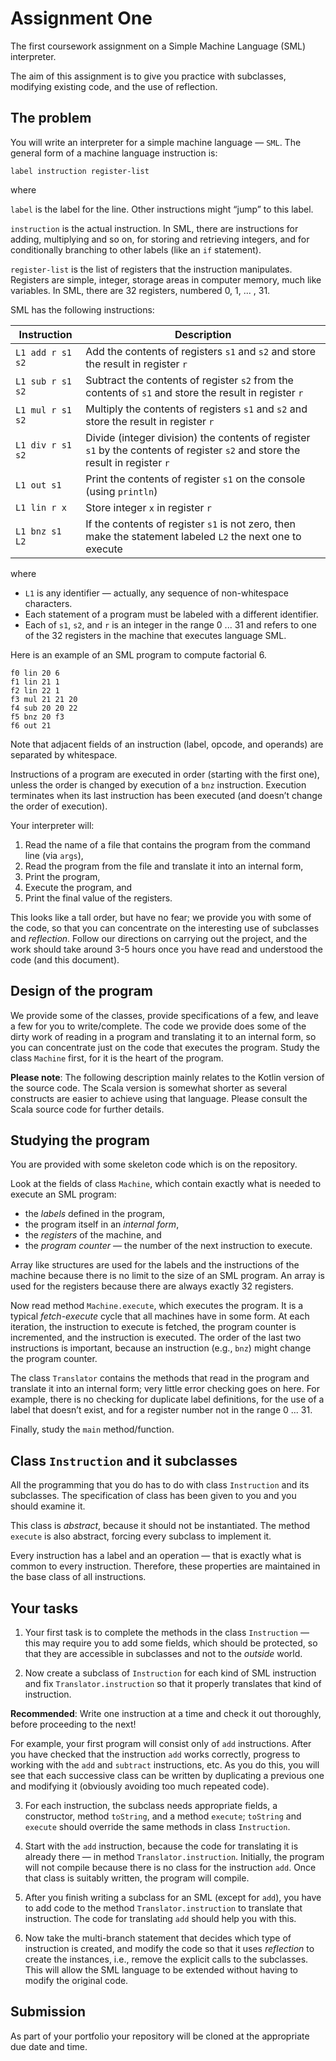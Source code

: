 # Assignment One

The first coursework assignment on a Simple Machine Language (SML) interpreter.

The aim of this assignment is to give you practice with subclasses, modifying existing code, and the use of reflection.

## The problem

You will write an interpreter for a simple machine language — `SML`. The general form of a machine language instruction is:
```
label instruction register-list
```
where

`label` is the label for the line. Other instructions might “jump” to this label.

`instruction` is the actual instruction.
In SML, there are instructions for adding, multiplying and so on, for storing and retrieving integers, and for conditionally branching to other labels (like an `if` statement).

`register-list` is the list of registers that the instruction manipulates.
Registers are simple, integer, storage areas in computer memory, much like variables. In SML, there are 32 registers, numbered 0, 1, ... , 31.

SML has the following instructions:

| Instruction  | Description  |
|---------------|----------------|
| `L1 add r s1 s2` | Add the contents of registers `s1` and `s2` and store the result in register `r` |
| `L1 sub r s1 s2` | Subtract the contents of register `s2` from the contents of `s1` and store the result in register `r`   |
| `L1 mul r s1 s2` | Multiply the contents of registers `s1` and `s2` and store the result in register `r` |
| `L1 div r s1 s2` | Divide (integer division) the contents of register `s1` by the contents of register `s2` and store the result in register `r` |
| `L1 out s1` | Print the contents of register `s1` on the console (using `println`) |
|`L1 lin r x` | Store integer `x` in register `r` |
|`L1 bnz s1 L2`| If the contents of register `s1` is not zero, then make the statement labeled `L2` the next one to execute|

where

+ `L1` is any identifier — actually, any sequence of non-whitespace characters.
+ Each statement of a program must be labeled with a different identifier.
+ Each of `s1`, `s2`, and `r` is an integer in the range 0 ... 31 and refers to one of the 32 registers in the machine that executes language SML.

Here is an example of an SML program to compute factorial 6.
```
f0 lin 20 6
f1 lin 21 1
f2 lin 22 1
f3 mul 21 21 20
f4 sub 20 20 22
f5 bnz 20 f3
f6 out 21
```
Note that adjacent fields of an instruction (label, opcode, and operands) are separated by whitespace.

Instructions of a program are executed in order (starting with the first one), unless the order is changed by execution of a `bnz` instruction. 
Execution terminates when its last instruction has been executed (and doesn’t change the order of execution).

Your interpreter will:

1. Read the name of a file that contains the program from the command line (via `args`),
2. Read the program from the file and translate it into an internal form, 
3. Print the program,
4. Execute the program, and
5. Print the final value of the registers.

This looks like a tall order, but have no fear; we provide you with some of the code, so that you can concentrate on the interesting use of subclasses and *reflection*. 
Follow our directions on carrying out the project, and the work should take around 3-5 hours once you have read and understood the code (and this document).

## Design of the program

We provide some of the classes, provide specifications of a few, and leave a few for you to write/complete. 
The code we provide does some of the dirty work of reading in a program and translating it to an internal form, so you can concentrate just on the code that executes the program. 
Study the class `Machine` first, for it is the heart of the program.

**Please note**: The following description mainly relates to the Kotlin version of the source code. The Scala version is somewhat shorter as several constructs are easier to achieve using that language. 
Please consult the Scala source code for further details.

## Studying the program

You are provided with some skeleton code which is on the repository.

Look at the fields of class `Machine`, which contain exactly what is needed to execute
an SML program:

+ the *labels* defined in the program,
+ the program itself in an *internal form*,
+ the *registers* of the machine, and
+ the *program counter* — the number of the next instruction to execute.

Array like structures are used for the labels and the instructions of the machine because there is no limit to the size of an SML program. 
An array is used for the registers because there are always exactly 32 registers.

Now read method `Machine.execute`, which executes the program. 
It is a typical *fetch-execute* cycle that all machines have in some form. 
At each iteration, the instruction to execute is fetched, the program counter is incremented, and the instruction is executed. 
The order of the last two instructions is important, because an instruction (e.g., `bnz`) 
might change the program counter.

The class `Translator` contains the methods that read in the program and translate it into an internal form; very little error checking goes on here. 
For example, there is no checking for duplicate label definitions, for the use of a label that doesn’t exist, and for a register number not in the range 0 ... 31.

Finally, study the `main` method/function.

## Class `Instruction` and it subclasses

All the programming that you do has to do with class `Instruction` and its subclasses. 
The specification of class has been given to you and you should examine it.

This class is *abstract*, because it should not be instantiated. 
The method `execute` is also abstract, forcing every subclass to implement it.

Every instruction has a label and an operation — that is exactly what is common to every instruction. 
Therefore, these properties are maintained in the base class of all instructions.

## Your tasks

1. Your first task is to complete the methods in the class `Instruction` — this may require you to add some fields, which should be protected, so that they are accessible in subclasses and not to the *outside* world.

2. Now create a subclass of `Instruction` for each kind of SML instruction and 
fix `Translator.instruction` so that it properly translates that kind of instruction.

 **Recommended**: Write one instruction at a time and check it out thoroughly, before proceeding to the next!

 For example, your first program will consist only of `add` instructions. 
After you have checked that the instruction `add` works correctly, progress to working with the 
`add` and `subtract` instructions, etc. 
As you do this, you will see that each successive class can be written by duplicating a previous one and modifying it (obviously avoiding too much repeated code).

3. For each instruction, the subclass needs appropriate fields, a constructor, method `toString`, and a method `execute`; `toString` and `execute` should override the same methods in class `Instruction`.

4. Start with the `add` instruction, because the code for translating it is already there — in method `Translator.instruction`. 
Initially, the program will not compile because there is no class for the instruction `add`. 
Once that class is suitably written, the program will compile.

5. After you finish writing a subclass for an SML (except for `add`), you have to add code to the method `Translator.instruction` to translate that instruction. 
The code for translating `add` should help you with this.

6. Now take the multi-branch statement that decides which type of instruction is created, and modify the code so that it uses *reflection* to create the instances, i.e., remove the explicit calls to the subclasses. 
This will allow the SML language to be extended without having to modify the original code.

## Submission

As part of your portfolio your repository will be cloned at the appropriate due date and time.